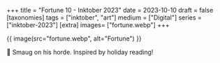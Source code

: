 +++
title = "Fortune 10 - Inktober 2023"
date = 2023-10-10
draft =  false
[taxonomies]
tags = ["inktober", "art"]
medium = ["Digital"]
series = ["inktober-2023"]
[extra]
images= ["fortune.webp"]
+++

{{ image(src="fortune.webp", alt="Fortune") }}

🐉 Smaug on his horde. Inspired by holiday reading!
